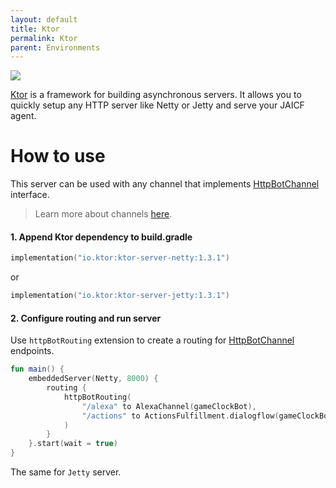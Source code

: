 ```yaml
---
layout: default
title: Ktor
permalink: Ktor
parent: Environments
---
```


![](/assets/images/env/ktor.png)

[Ktor](https://ktor.io) is a framework for building asynchronous servers.
It allows you to quickly setup any HTTP server like Netty or Jetty and serve your JAICF agent.

# How to use

This server can be used with any channel that implements [HttpBotChannel](https://github.com/just-ai/jaicf-kotlin/blob/master/core/src/main/kotlin/com/justai/jaicf/channel/http/HttpBotChannel.kt) interface.

> Learn more about channels [here](Channels).

#### 1. Append Ktor dependency to build.gradle

```kotlin
implementation("io.ktor:ktor-server-netty:1.3.1")
```

or

```kotlin
implementation("io.ktor:ktor-server-jetty:1.3.1")
```

#### 2. Configure routing and run server

Use `httpBotRouting` extension to create a routing for [HttpBotChannel](https://github.com/just-ai/jaicf-kotlin/blob/master/core/src/main/kotlin/com/justai/jaicf/channel/http/HttpBotChannel.kt) endpoints.

```kotlin
fun main() {
    embeddedServer(Netty, 8000) {
        routing {
            httpBotRouting(
                "/alexa" to AlexaChannel(gameClockBot),
                "/actions" to ActionsFulfillment.dialogflow(gameClockBot)
            )
        }
    }.start(wait = true)
}
```

The same for `Jetty` server.